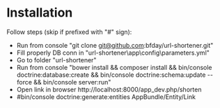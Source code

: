 Installation
=
Follow steps (skip if prefixed with "#" sign):
- Run from console "git clone git@github.com:bfday/url-shortener.git"
- Fill properly DB conn in "url-shortener\app\config\parameters.yml"
- Go to folder "url-shortener"
- Run from console "bower install && composer install && bin/console doctrine:database:create && bin/console doctrine:schema:update --force && bin/console server:run"
- Open link in browser http://localhost:8000/app_dev.php/shorten
- #bin/console doctrine:generate:entities AppBundle/Entity/Link